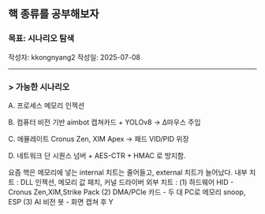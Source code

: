 ## 핵 종류를 공부해보자

### 목표: 시나리오 탐색
작성자: kkongnyang2 작성일: 2025-07-08

---

### > 가능한 시나리오

A. 프로세스 메모리 인젝션

B. 컴퓨터 비전 기반 aimbot
캡쳐카드 + YOLOv8 -> Δ마우스 주입

C. 에뮬레이트
Cronus Zen, XIM Apex -> 패드 VID/PID 위장

D. 네트워크 단
시퀀스 넘버 + AES-CTR + HMAC 로 방지함.

요즘 핵은 메모리에 넣는 internal 치트는 줄어들고, external 치트가 늘어났다.
내부 치트 : DLL 인젝션, 메모리 값 패치, 커널 드라이버
외부 치트 : (1) 하드웨어 HID - Cronus Zen,XIM,Strike Pack
           (2) DMA/PCle 카드 - 두 대 PC로 메모리 snoop, ESP
           (3) AI 비전 봇 - 화면 캡쳐 후 Y